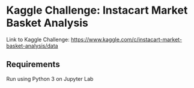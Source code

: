 # Kaggle Challenge: Instacart Market Basket Analysis
Link to Kaggle Challenge: https://www.kaggle.com/c/instacart-market-basket-analysis/data

## Requirements
Run using Python 3 on Jupyter Lab
